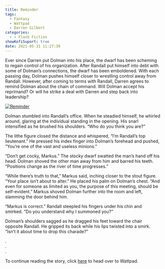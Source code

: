 ```yaml
---
title: Reminder
tags:
  - Fantasy
  - Wattpad
  - Darren Gilbert
categories:
  - - Flash Fiction
showKofiSuport: true
date: 2021-05-31 11:27:39
---
```


Ever since Darren put Dolman into his place, the dwarf has been scheming to regain control of his organization. After Randall put himself into debt with some of Dolman’s connections, the dwarf has been emboldened. With each passing day, Dolman pushes himself closer to wrestling control away from Randall. However, after coming to terms with Randall, Darren agrees to remind Dolman about the chain of command.<!-- more --> Will Dolman accept his reprimand? Or will he strike a deal with Darren and step back into leadership?

<div class="center">

[![Reminder](/images/covers/darrengilbert.png "Reminder")](https://www.wattpad.com/1078116267-darren-gilbert-journeys-reminder)

</div>

Dolman stumbled into Randall’s office. When he steadied himself, he whirled around, glaring at the individual standing in the opening. His snarl intensified as he brushed his shoulders. “Who do you think you are?”

The lithe figure closed the distance and whispered, “I’m Randall’s top lieutenant.” He pressed his index finger into Dolman’s forehead and pushed, “You’re one of the vast and useless minions.”

“Don’t get cocky, Markus.” The stocky dwarf swatted the man’s hand off his head. Dolman shoved the other man away from him and barred his teeth. “Positions change as the river of time progresses.”

“While there’s truth to that,” Markus said, inching closer to the stout figure. “Your place isn’t about to alter.” He placed his palm on Dolman’s chest. “And even for someone as limited as you, the purpose of this meeting, should be self-evident.” Markus shoved Dolman further into the room and left, slamming the door behind him.

“Markus is correct.” Randall steepled his fingers under his chin and smirked. “Do you understand why I summoned you?”

Dolman’s shoulders sagged as he dragged his feet toward the chair opposite Randall. He gripped its back while his lips twisted into a smirk. “Isn’t it about time to drop this charade?”

<div class="center story-ellipses">

.</br>
.</br>
.</br>

</div>

<div>

To continue reading the story, click [here](https://www.wattpad.com/1078116267-darren-gilbert-journeys-reminder) to head over to Wattpad.

</div>